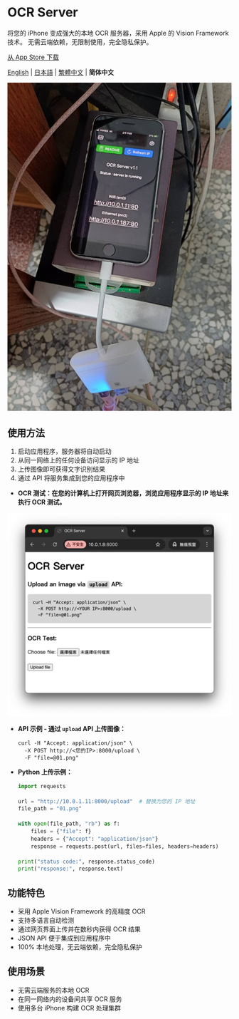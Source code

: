 # OCR Server

将您的 iPhone 变成强大的本地 OCR 服务器，采用 Apple 的 Vision Framework 技术。
无需云端依赖，无限制使用，完全隐私保护。

[从 App Store 下载](https://apps.apple.com/us/app/ocr-server/id6749533041)

[English](README.md) | [日本語](README.ja.md) | [繁體中文](README.zh-TW.md) | **简体中文**

![image](image.jpg)

## 使用方法

1. 启动应用程序，服务器将自动启动
2. 从同一网络上的任何设备访问显示的 IP 地址
3. 上传图像即可获得文字识别结果
4. 通过 API 将服务集成到您的应用程序中

- **OCR 测试：在您的计算机上打开网页浏览器，浏览应用程序显示的 IP 地址来执行 OCR 测试。**

![image2](image2.png)

- **API 示例 - 通过 `upload` API 上传图像：**

  ```
  curl -H "Accept: application/json" \
    -X POST http://<您的IP>:8000/upload \
    -F "file=@01.png"
  ```

- **Python 上传示例：**

  ```python
  import requests

  url = "http://10.0.1.11:8000/upload"  # 替换为您的 IP 地址
  file_path = "01.png"

  with open(file_path, "rb") as f:
      files = {"file": f}
      headers = {"Accept": "application/json"}
      response = requests.post(url, files=files, headers=headers)

  print("status code:", response.status_code)
  print("response:", response.text)
  ```


## 功能特色

- 采用 Apple Vision Framework 的高精度 OCR
- 支持多语言自动检测
- 通过网页界面上传并在数秒内获得 OCR 结果
- JSON API 便于集成到应用程序中
- 100% 本地处理，无云端依赖，完全隐私保护


## 使用场景

- 无需云端服务的本地 OCR
- 在同一网络内的设备间共享 OCR 服务
- 使用多台 iPhone 构建 OCR 处理集群
